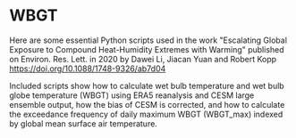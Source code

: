 # WBGT

Here are some essential Python scripts used in the work
  "Escalating Global Exposure to Compound Heat-Humidity Extremes with Warming"
published on Environ. Res. Lett. in 2020 by Dawei Li, Jiacan Yuan and Robert Kopp
https://doi.org/10.1088/1748-9326/ab7d04

Included scripts show how to calculate wet bulb temperature and wet bulb globe temperature (WBGT) using ERA5 reanalysis and CESM large ensemble output, how the bias of CESM is corrected, and how to calculate the exceedance frequency of daily maximum WBGT (WBGT_max) indexed by global mean surface air temperature.
